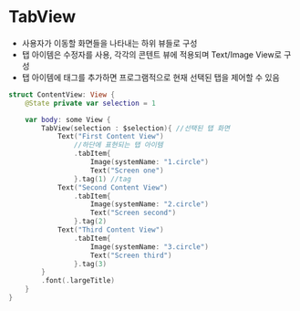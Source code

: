 # TabView
- 사용자가 이동할 화면들을 나타내는 하위 뷰들로 구성
- 탭 아이템은 수정자를 사용, 각각의 콘텐트 뷰에 적용되며 Text/Image View로 구성
- 탭 아이템에 태그를 추가하면 프로그램적으로 현재 선택된 탭을 제어할 수 있음
```Swift
struct ContentView: View {
    @State private var selection = 1 

    var body: some View {
        TabView(selection : $selection){ //선택된 탭 화면
            Text("First Content View")
                //하단에 표현되는 탭 아이템
                .tabItem{
                    Image(systemName: "1.circle")
                    Text("Screen one")
                }.tag(1) //tag
            Text("Second Content View")
                .tabItem{
                    Image(systemName: "2.circle")
                    Text("Screen second")
                }.tag(2)
            Text("Third Content View")
                .tabItem{
                    Image(systemName: "3.circle")
                    Text("Screen third")
                }.tag(3)
        }
        .font(.largeTitle)
    }
}

```